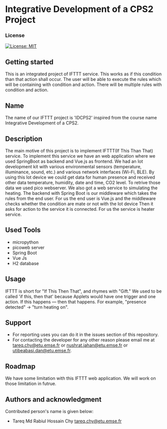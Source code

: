 # Integrative Development of a CPS2 Project

### License
[![License: MIT](https://img.shields.io/badge/License-MIT-yellow.svg)](https://opensource.org/licenses/MIT)

## Getting started
This is an integrated project of IFTTT service. This works as if this condition than that action shall occur. The user will be able to execute the rules which will be containing with condition and action. There will be multiple rules with condition and action.  

## Name
The name of our IFTTT project is 'IDCPS2' inspired from the course name Integrative Development of a CPS2.

## Description
The main motive of this project is to implement IFTTT(If This Than That) service. To implement this service we have an web application where we used SpringBoot as backend and Vue.js as frontend. We had an Iot development kit with various environmental sensors (temperature, illuminance, sound, etc.) and various network interfaces (Wi-Fi, BLE). By using this Iot device we could get data for human presence and received other data temperature, humidity, date and time, CO2 level. To retrive those data we used pico webserver. We also got a web service to simulating the heating. The backend with Spring Boot is our middleware which takes the rules from the end user. For us the end user is Vue.js and the middleware checks whether the condition are mate or not with the Iot device Then it asks for action to the service it is connected. For us the service is heater service.


## Used Tools
- micropython
- picoweb server
- Spring Boot
- Vue Js
- H2 database

## Usage
IFTTT is short for "If This Then That", and rhymes with "Gift." We used to be called 'if this, then that' because Applets would have one trigger and one action. If this happens — then that happens. For example, "presence detected" → "turn heating on".

## Support
- For reporting uses you can do it in the issues section of this repository.
- For contacting the developer for any other reason please email me at tareq.chy@etu.emse.fr or nushrat.jahan@etu.emse.fr or utibeabasi.dan@etu.emse.fr.

## Roadmap
We have some limitation with this IFTTT web application. We  will work on those limitation in futrue. 

## Authors and acknowledgment
Contributed person's name is given below:
- Tareq Md Rabiul Hossain Chy <tareq.chy@etu.emse.fr>






